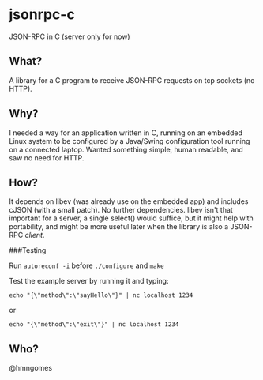 jsonrpc-c
=========

JSON-RPC in C (server only for now)

What?
-----
A library for a C program to receive JSON-RPC requests on tcp sockets (no HTTP).

Why?
----
I needed a way for an application written in C, running on an embedded Linux system to be configured by
a Java/Swing configuration tool running on a connected laptop. Wanted something simple, human readable,
and saw no need for HTTP.

How?
----
It depends on libev (was already use on the embedded app) and includes cJSON (with a small patch). No further dependencies.
libev isn't that important for a server, a single select() would suffice, but it might help with portability,
and might be more useful later when the library is also a JSON-RPC _client_.

###Testing

Run `autoreconf -i`  before `./configure` and `make`

Test the example server by running it and typing: 

`echo "{\"method\":\"sayHello\"}" | nc localhost 1234`

or

`echo "{\"method\":\"exit\"}" | nc localhost 1234`

Who?
----

@hmngomes